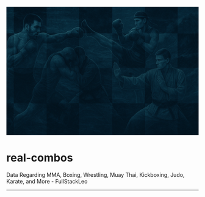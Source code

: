 ![Real Combos Cover Image](https://raw.githubusercontent.com/fullstackleo777/covers/refs/heads/main/covers/real-combos/cover_real-combos.png)

# real-combos

Data Regarding MMA, Boxing, Wrestling, Muay Thai, Kickboxing, Judo, Karate, and More - FullStackLeo

___
